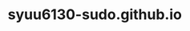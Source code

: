 # syuu6130-sudo.github.io
<!DOCTYPE html>
<html lang="ja">
<head>
    <meta charset="UTF-8">
    <meta name="viewport" content="width=device-width, initial-scale=1.0">
    <title>Zombie Survival FPS - 無料オンラインゲーム</title>
    <style>
        * {
            margin: 0;
            padding: 0;
            box-sizing: border-box;
        }

        body {
            font-family: 'Arial', sans-serif;
            background: linear-gradient(135deg, #1a1a2e 0%, #16213e 50%, #0f3460 100%);
            color: white;
            overflow-x: hidden;
        }

        .header {
            background: rgba(0, 0, 0, 0.8);
            padding: 20px 0;
            border-bottom: 3px solid #00ff88;
            box-shadow: 0 4px 20px rgba(0, 255, 136, 0.3);
        }

        .container {
            max-width: 1200px;
            margin: 0 auto;
            padding: 0 20px;
        }

        .logo {
            font-size: 2.5em;
            font-weight: bold;
            background: linear-gradient(45deg, #00ff88, #00d4ff);
            -webkit-background-clip: text;
            -webkit-text-fill-color: transparent;
            text-align: center;
            margin-bottom: 10px;
        }

        .tagline {
            text-align: center;
            color: #00ff88;
            font-size: 1.2em;
            margin-bottom: 10px;
        }

        .hero {
            padding: 60px 20px;
            text-align: center;
        }

        .hero h1 {
            font-size: 3em;
            margin-bottom: 20px;
            text-shadow: 0 0 20px rgba(0, 255, 136, 0.5);
            animation: glow 2s ease-in-out infinite alternate;
        }

        @keyframes glow {
            from { text-shadow: 0 0 20px rgba(0, 255, 136, 0.5); }
            to { text-shadow: 0 0 30px rgba(0, 255, 136, 0.8), 0 0 40px rgba(0, 212, 255, 0.5); }
        }

        .hero p {
            font-size: 1.3em;
            margin-bottom: 40px;
            color: #aaa;
        }

        .play-button {
            display: inline-block;
            padding: 20px 60px;
            font-size: 1.5em;
            font-weight: bold;
            background: linear-gradient(45deg, #ff0000, #ff6600);
            color: white;
            text-decoration: none;
            border-radius: 50px;
            box-shadow: 0 8px 30px rgba(255, 0, 0, 0.4);
            transition: all 0.3s ease;
            cursor: pointer;
            border: none;
            animation: pulse 2s infinite;
        }

        @keyframes pulse {
            0%, 100% { transform: scale(1); }
            50% { transform: scale(1.05); }
        }

        .play-button:hover {
            transform: scale(1.1);
            box-shadow: 0 12px 40px rgba(255, 0, 0, 0.6);
        }

        .features {
            padding: 60px 20px;
            background: rgba(0, 0, 0, 0.3);
        }

        .features h2 {
            text-align: center;
            font-size: 2.5em;
            margin-bottom: 50px;
            color: #00ff88;
        }

        .feature-grid {
            display: grid;
            grid-template-columns: repeat(auto-fit, minmax(280px, 1fr));
            gap: 30px;
            max-width: 1200px;
            margin: 0 auto;
        }

        .feature-card {
            background: rgba(255, 255, 255, 0.05);
            padding: 30px;
            border-radius: 15px;
            border: 2px solid rgba(0, 255, 136, 0.3);
            transition: all 0.3s ease;
            backdrop-filter: blur(10px);
        }

        .feature-card:hover {
            transform: translateY(-10px);
            border-color: #00ff88;
            box-shadow: 0 10px 40px rgba(0, 255, 136, 0.3);
        }

        .feature-icon {
            font-size: 3em;
            margin-bottom: 15px;
        }

        .feature-card h3 {
            font-size: 1.5em;
            margin-bottom: 15px;
            color: #00d4ff;
        }

        .feature-card p {
            color: #ccc;
            line-height: 1.6;
        }

        .screenshots {
            padding: 60px 20px;
        }

        .screenshots h2 {
            text-align: center;
            font-size: 2.5em;
            margin-bottom: 50px;
            color: #00ff88;
        }

        .screenshot-grid {
            display: grid;
            grid-template-columns: repeat(auto-fit, minmax(300px, 1fr));
            gap: 20px;
            max-width: 1200px;
            margin: 0 auto;
        }

        .screenshot {
            background: linear-gradient(135deg, #2a2a2a 0%, #1a1a1a 100%);
            border-radius: 15px;
            padding: 20px;
            border: 2px solid rgba(0, 255, 136, 0.3);
            text-align: center;
            transition: all 0.3s ease;
        }

        .screenshot:hover {
            transform: scale(1.05);
            border-color: #00ff88;
        }

        .screenshot-placeholder {
            width: 100%;
            height: 200px;
            background: linear-gradient(135deg, #1a1a1a 0%, #0a0a0a 100%);
            border-radius: 10px;
            display: flex;
            align-items: center;
            justify-content: center;
            font-size: 3em;
            margin-bottom: 15px;
        }

        .controls {
            padding: 60px 20px;
            background: rgba(0, 0, 0, 0.3);
        }

        .controls h2 {
            text-align: center;
            font-size: 2.5em;
            margin-bottom: 50px;
            color: #00ff88;
        }

        .controls-grid {
            display: grid;
            grid-template-columns: repeat(auto-fit, minmax(250px, 1fr));
            gap: 20px;
            max-width: 1000px;
            margin: 0 auto;
        }

        .control-item {
            background: rgba(255, 255, 255, 0.05);
            padding: 20px;
            border-radius: 10px;
            border: 2px solid rgba(0, 212, 255, 0.3);
            display: flex;
            align-items: center;
            gap: 15px;
        }

        .control-key {
            background: linear-gradient(135deg, #333 0%, #111 100%);
            padding: 15px 20px;
            border-radius: 8px;
            font-weight: bold;
            font-size: 1.2em;
            border: 2px solid #00d4ff;
            min-width: 80px;
            text-align: center;
        }

        .control-desc {
            color: #ccc;
        }

        .footer {
            background: rgba(0, 0, 0, 0.8);
            padding: 40px 20px;
            text-align: center;
            border-top: 3px solid #00ff88;
            margin-top: 60px;
        }

        .footer p {
            color: #888;
            margin-bottom: 10px;
        }

        .stats {
            display: flex;
            justify-content: center;
            gap: 50px;
            margin-top: 30px;
            flex-wrap: wrap;
        }

        .stat-item {
            text-align: center;
        }

        .stat-number {
            font-size: 3em;
            font-weight: bold;
            background: linear-gradient(45deg, #ff0000, #ff6600);
            -webkit-background-clip: text;
            -webkit-text-fill-color: transparent;
        }

        .stat-label {
            color: #888;
            margin-top: 10px;
        }

        #game-modal {
            display: none;
            position: fixed;
            top: 0;
            left: 0;
            width: 100%;
            height: 100%;
            background: rgba(0, 0, 0, 0.95);
            z-index: 1000;
            align-items: center;
            justify-content: center;
        }

        #game-modal.active {
            display: flex;
        }

        .modal-content {
            text-align: center;
            padding: 40px;
        }

        .modal-content h2 {
            font-size: 2.5em;
            margin-bottom: 20px;
            color: #00ff88;
        }

        .modal-content p {
            font-size: 1.2em;
            margin-bottom: 30px;
            color: #ccc;
        }

        .close-button {
            padding: 15px 40px;
            font-size: 1.2em;
            background: #ff0000;
            color: white;
            border: none;
            border-radius: 30px;
            cursor: pointer;
            transition: all 0.3s ease;
        }

        .close-button:hover {
            background: #ff3333;
            transform: scale(1.05);
        }

        @media (max-width: 768px) {
            .hero h1 {
                font-size: 2em;
            }
            
            .logo {
                font-size: 1.8em;
            }

            .play-button {
                padding: 15px 40px;
                font-size: 1.2em;
            }
        }
    </style>
</head>
<body>
    <header class="header">
        <div class="container">
            <div class="logo">🧟 ZOMBIE SURVIVAL FPS</div>
            <div class="tagline">究極のゾンビサバイバル体験</div>
        </div>
    </header>

    <section class="hero">
        <div class="container">
            <h1>🎮 今すぐプレイ！</h1>
            <p>ブラウザで遊べる本格FPSゲーム。ゾンビの大群から生き残れ！</p>
            <button class="play-button" onclick="startGame()">▶ ゲームを開始</button>
            
            <div class="stats">
                <div class="stat-item">
                    <div class="stat-number">100%</div>
                    <div class="stat-label">無料</div>
                </div>
                <div class="stat-item">
                    <div class="stat-number">3D</div>
                    <div class="stat-label">グラフィック</div>
                </div>
                <div class="stat-item">
                    <div class="stat-number">∞</div>
                    <div class="stat-label">ウェーブ</div>
                </div>
            </div>
        </div>
    </section>

    <section class="features">
        <div class="container">
            <h2>✨ ゲームの特徴</h2>
            <div class="feature-grid">
                <div class="feature-card">
                    <div class="feature-icon">🎯</div>
                    <h3>リアルな3D体験</h3>
                    <p>Three.jsを使用した美しい3Dグラフィックで、没入感のあるゲームプレイを実現</p>
                </div>
                <div class="feature-card">
                    <div class="feature-icon">🧟</div>
                    <h3>エンドレスモード</h3>
                    <p>どこまで生き残れるか挑戦！ウェーブごとに難易度が上昇し、強力なゾンビが出現</p>
                </div>
                <div class="feature-card">
                    <div class="feature-icon">⚙️</div>
                    <h3>カスタマイズ可能</h3>
                    <p>感度、明るさ、クロスヘア、FOVなど細かい設定が可能。自分好みの環境でプレイ</p>
                </div>
                <div class="feature-card">
                    <div class="feature-icon">🔫</div>
                    <h3>多彩な機能</h3>
                    <p>オートエイム、オート射撃など、初心者から上級者まで楽しめる機能を搭載</p>
                </div>
                <div class="feature-card">
                    <div class="feature-icon">🌍</div>
                    <h3>広大なマップ</h3>
                    <p>建物、遮蔽物、コンテナなど戦略的に配置されたマップで戦術的なプレイが可能</p>
                </div>
                <div class="feature-card">
                    <div class="feature-icon">💻</div>
                    <h3>ブラウザで即プレイ</h3>
                    <p>ダウンロード不要！対応ブラウザで今すぐプレイ可能。インストール一切不要</p>
                </div>
            </div>
        </div>
    </section>

    <section class="screenshots">
        <div class="container">
            <h2>📸 ゲーム画面</h2>
            <div class="screenshot-grid">
                <div class="screenshot">
                    <div class="screenshot-placeholder">🎮</div>
                    <p>迫力の戦闘シーン</p>
                </div>
                <div class="screenshot">
                    <div class="screenshot-placeholder">🏙️</div>
                    <p>広大な3Dマップ</p>
                </div>
                <div class="screenshot">
                    <div class="screenshot-placeholder">🧟</div>
                    <p>恐怖のゾンビ軍団</p>
                </div>
            </div>
        </div>
    </section>

    <section class="controls">
        <div class="container">
            <h2>🎮 操作方法</h2>
            <div class="controls-grid">
                <div class="control-item">
                    <div class="control-key">W A S D</div>
                    <div class="control-desc">キャラクター移動</div>
                </div>
                <div class="control-item">
                    <div class="control-key">マウス</div>
                    <div class="control-desc">視点変更・照準</div>
                </div>
                <div class="control-item">
                    <div class="control-key">クリック</div>
                    <div class="control-desc">射撃（長押しで連射）</div>
                </div>
                <div class="control-item">
                    <div class="control-key">SPACE</div>
                    <div class="control-desc">ジャンプ</div>
                </div>
                <div class="control-item">
                    <div class="control-key">R</div>
                    <div class="control-desc">リロード</div>
                </div>
                <div class="control-item">
                    <div class="control-key">ESC</div>
                    <div class="control-desc">設定メニュー</div>
                </div>
            </div>
        </div>
    </section>

    <section class="hero" style="padding-top: 40px;">
        <div class="container">
            <h1>準備はいいか？</h1>
            <p>ゾンビの大群があなたを待っている...</p>
            <button class="play-button" onclick="startGame()">▶ 今すぐプレイ</button>
        </div>
    </section>

    <footer class="footer">
        <div class="container">
            <p>🧟 Zombie Survival FPS - ブラウザで遊べる無料3Dゲーム</p>
            <p style="font-size: 0.9em; margin-top: 20px;">© 2025 Zombie Survival FPS. All rights reserved.</p>
            <p style="font-size: 0.8em; color: #666; margin-top: 10px;">
                ⚠️ このゲームには暴力的な表現が含まれます。18歳未満の方は保護者の同意を得てプレイしてください。
            </p>
        </div>
    </footer>

    <div id="game-modal">
        <div class="modal-content">
            <h2>🚀 ゲームを起動中...</h2>
            <p>ゲームは別のアーティファクトとして表示されます</p>
            <p style="color: #00ff88; margin-top: 20px;">Claude.aiの右側にゲーム画面が表示されます！</p>
            <button class="close-button" onclick="closeModal()">✓ 理解しました</button>
        </div>
    </div>

    <script>
        function startGame() {
            const modal = document.getElementById('game-modal');
            modal.classList.add('active');
            
            setTimeout(() => {
                modal.classList.remove('active');
            }, 4000);
        }

        function closeModal() {
            const modal = document.getElementById('game-modal');
            modal.classList.remove('active');
        }

        // スムーススクロール
        document.querySelectorAll('a[href^="#"]').forEach(anchor => {
            anchor.addEventListener('click', function (e) {
                e.preventDefault();
                const target = document.querySelector(this.getAttribute('href'));
                if (target) {
                    target.scrollIntoView({ behavior: 'smooth' });
                }
            });
        });
    </script>
</body>
</html>
